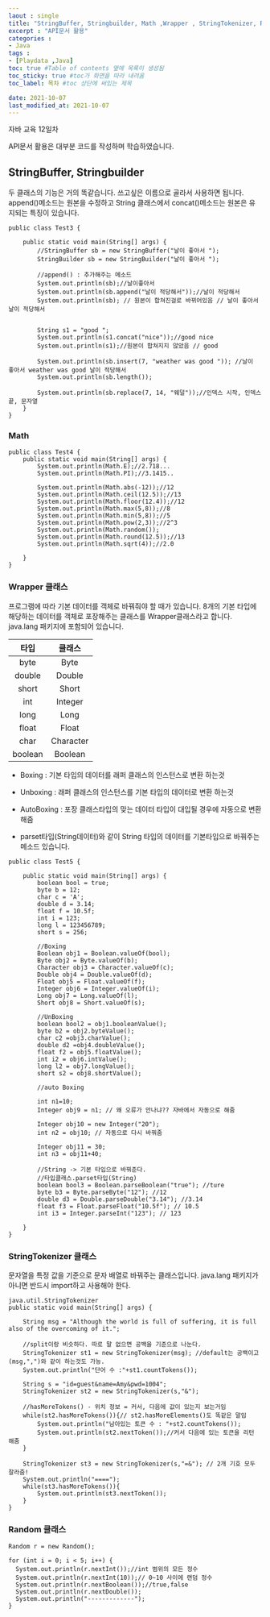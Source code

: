 ```yaml
---
laout : single
title: "StringBuffer, Stringbuilder, Math ,Wrapper , StringTokenizer, Random"
excerpt : "API문서 활용"
categories :
- Java
tags :
- [Playdata ,Java]
toc: true #Table of contents 옆에 목록이 생성됨
toc_sticky: true #toc가 화면을 따라 내려옴
toc_label: 목차 #toc 상단에 써있는 제목

date: 2021-10-07
last_modified_at: 2021-10-07
---
```


자바 교육 12일차

API문서 활용은 대부분 코드를 작성하며 학습하였습니다.

## StringBuffer, Stringbuilder
두 클래스의 기능은 거의 똑같습니다. 쓰고싶은 이름으로 골라서 사용하면 됩니다. append()메소드는 원본을 수정하고 String 클래스에서 concat()메소드는 원본은 유지되는 특징이 있습니다.

```
public class Test3 {

	public static void main(String[] args) {
		//StringBuffer sb = new StringBuffer("날이 좋아서 ");
		StringBuilder sb = new StringBuilder("날이 좋아서 ");

		//append() : 추가해주는 메소드
		System.out.println(sb);//날이좋아서
		System.out.println(sb.append("날이 적당해서"));//날이 적당해서
		System.out.println(sb); // 원본이 합쳐진걸로 바뀌어있음 // 날이 좋아서 날이 적당해서


		String s1 = "good ";
		System.out.println(s1.concat("nice"));//good nice
		System.out.println(s1);//원본이 합쳐지지 않았음 // good

		System.out.println(sb.insert(7, "weather was good ")); //날이 좋아서 weather was good 날이 적당해서
		System.out.println(sb.length());

		System.out.println(sb.replace(7, 14, "웨덜"));//인덱스 시작, 인덱스 끝, 문자열
	}
}
```


### Math
```
public class Test4 {
	public static void main(String[] args) {
		System.out.println(Math.E);//2.718...
		System.out.println(Math.PI);//3.1415..

		System.out.println(Math.abs(-12));//12
		System.out.println(Math.ceil(12.5));//13
		System.out.println(Math.floor(12.4));//12
		System.out.println(Math.max(5,8));//8
		System.out.println(Math.min(5,8));//5
		System.out.println(Math.pow(2,3));//2^3
		System.out.println(Math.random());
		System.out.println(Math.round(12.5));//13
		System.out.println(Math.sqrt(4));//2.0

	}
}
```

### Wrapper 클래스
프로그램에 따라 기본 데이터를 객체로 바꿔줘야 할 때가 있습니다. 8개의 기본 타입에 해당하는 데이터를 객체로 포장해주는 클래스를 Wrapper클래스라고 합니다. java.lang 패키지에 포함되어 있습니다.

|타입|클래스|
|:---:|:---:|
|byte|Byte|
|double|Double|
|short|Short|
|int|Integer|
|long|Long|
|float|Float|
|char|Character|
|boolean|Boolean|

- Boxing : 기본 타입의 데이터를 래퍼 클래스의 인스턴스로 변환 하는것
- Unboxing : 래퍼 클래스의 인스턴스를 기본 타입의 데이터로 변환 하는것
- AutoBoxing : 포장 클래스타입의 맞는 데이터 타입이 대입될 경우에 자동으로 변환 해줌

- parset타입(String데이터)와 같이 String 타입의 데이터를 기본타입으로 바꿔주는 메소드 있습니다.

```
public class Test5 {

	public static void main(String[] args) {
		boolean bool = true;
		byte b = 12;
		char c = 'A';
		double d = 3.14;
		float f = 10.5f;
		int i = 123;
		long l = 123456789;
		short s = 256;

		//Boxing
		Boolean obj1 = Boolean.valueOf(bool);
		Byte obj2 = Byte.valueOf(b);
		Character obj3 = Character.valueOf(c);
		Double obj4 = Double.valueOf(d);
		Float obj5 = Float.valueOf(f);
		Integer obj6 = Integer.valueOf(i);
		Long obj7 = Long.valueOf(l);
		Short obj8 = Short.valueOf(s);

		//UnBoxing
		boolean bool2 = obj1.booleanValue();
		byte b2 = obj2.byteValue();
		char c2 =obj3.charValue();
		double d2 =obj4.doubleValue();
		float f2 = obj5.floatValue();
		int i2 = obj6.intValue();
		long l2 = obj7.longValue();
		short s2 = obj8.shortValue();

		//auto Boxing

		int n1=10;
		Integer obj9 = n1; // 왜 오류가 안나냐?? 자바에서 자동으로 해줌

		Integer obj10 = new Integer("20");
		int n2 = obj10; // 자동으로 다시 바꿔줌

		Integer obj11 = 30;
		int n3 = obj11+40;

		//String -> 기본 타입으로 바꿔준다.
		//타입클래스.parset타입(String)
		boolean bool3 = Boolean.parseBoolean("true"); //ture
		byte b3 = Byte.parseByte("12"); //12
		double d3 = Double.parseDouble("3.14"); //3.14
		float f3 = Float.parseFloat("10.5f"); // 10.5
		int i3 = Integer.parseInt("123"); // 123

	}
}
```


### StringTokenizer 클래스
문자열을 특정 값을 기준으로 문자 배열로 바꿔주는 클래스입니다.
java.lang 패키지가 아니면 반드시 import하고 사용해야 한다.

```
java.util.StringTokenizer
public static void main(String[] args) {

	String msg = "Although the world is full of suffering, it is full also of the overcoming of it.";

	//split이랑 비슷하다. 따로 말 없으면 공백을 기준으로 나눈다.
	StringTokenizer st1 = new StringTokenizer(msg); //default는 공백이고 (msg,",")와 같이 하는것도 가능.
	System.out.println("단어 수 :"+st1.countTokens());

	String s = "id=guest&name=Amy&pwd=1004";
	StringTokenizer st2 = new StringTokenizer(s,"&");

	//hasMoreTokens() - 위치 정보 = 커서, 다음에 값이 있는지 보는거임
	while(st2.hasMoreTokens()){// st2.hasMoreElements()도 똑같은 말임
		System.out.println("남아있는 토큰 수 : "+st2.countTokens());
		System.out.println(st2.nextToken());//커서 다음에 있는 토큰을 리턴 해줌
	}

	StringTokenizer st3 = new StringTokenizer(s,"=&"); // 2개 기호 모두 잘라줌!
	System.out.println("====");
	while(st3.hasMoreTokens()){
		System.out.println(st3.nextToken());
	}
}
```

### Random 클래스

```
Random r = new Random();

for (int i = 0; i < 5; i++) {
  System.out.println(r.nextInt());//int 범위의 모든 정수
  System.out.println(r.nextInt(10));// 0~10 사이에 랜덤 정수
  System.out.println(r.nextBoolean());//true,false
  System.out.println(r.nextDouble());
  System.out.println("-------------");
}
```

